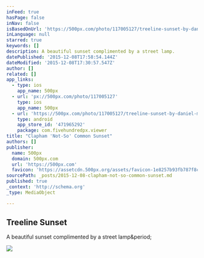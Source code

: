 ```yaml
---
inFeed: true
hasPage: false
inNav: false
isBasedOnUrl: 'https://500px.com/photo/117005127/treeline-sunset-by-daniel-moriss-jeffery-'
inLanguage: null
starred: true
keywords: []
description: A beautiful sunset complimented by a street lamp.
datePublished: '2015-12-08T17:58:54.144Z'
dateModified: '2015-12-08T17:30:57.547Z'
author: []
related: []
app_links:
  - type: ios
    app_name: 500px
  - url: 'px://500px.com/photo/117005127'
    type: ios
    app_name: 500px
  - url: 'https://500px.com/photo/117005127/treeline-sunset-by-daniel-moriss-jeffery-'
    type: android
    app_store_id: '471965292'
    package: com.fivehundredpx.viewer
title: "Clapham 'Not-So' Common Sunset"
authors: []
publisher:
  name: 500px
  domain: 500px.com
  url: 'https://500px.com'
  favicon: 'https://assetcdn.500px.org/assets/favicon-1e8257b93fb787f8ceb66b5522ee853c.ico'
sourcePath: _posts/2015-12-08-clapham-not-so-common-sunset.md
published: true
_context: 'http://schema.org'
_type: MediaObject

---
```

<article style=""><h1>Treeline Sunset</h1><p>A beautiful sunset complimented by a street lamp&amp;period;</p><img src="https://drscdn.500px.org/photo/117005127/m%3D2048/c0f45dd6c84710fc19397b317e420adf" /></article>